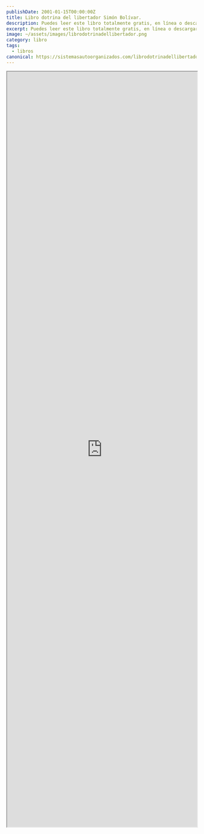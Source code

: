 ```yaml
---
publishDate: 2001-01-15T00:00:00Z
title: Libro dotrina del libertador Simón Bolívar.
description: Puedes leer este libro totalmente gratis, en línea o descargarlo..
excerpt: Puedes leer este libro totalmente gratis, en línea o descargarlo..
image: ~/assets/images/librodotrinadellibertador.png
category: libro
tags:
  - libros
canonical: https://sistemasautoorganizados.com/librodotrinadellibertador
---
```


<iframe src="https://drive.google.com/file/d/19kU-fTGIcRq24ExgwJcVVYtUj8nb6XBY/preview" width="100%" height="2000px" ></iframe>
